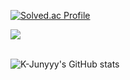 
[![Solved.ac Profile](http://mazassumnida.wtf/api/v2/generate_badge?boj=ljg7234)](https://solved.ac/ljg7234/)

<img src="https://github-readme-stats.vercel.app/api/top-langs/?username=fastew&layout=compact"><br><br>

![K-Junyyy's GitHub stats](https://github-readme-stats.vercel.app/api?username=fastew&show_icons=true&theme=dracula)

